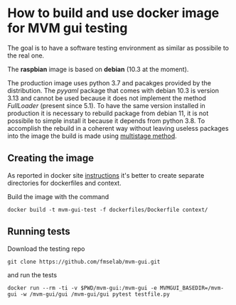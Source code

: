 # How to build and use docker image for MVM gui testing

The goal is to have a software testing environment as similar as possibile to the real one.

The **raspbian** image is based on **debian** \(10.3 at the moment\). 

The production image uses python 3.7 and pacakges provided by the distribution. The *pyyaml* package that comes with debian 10.3 is version 3.13 and cannot be used because it does not implement the method *FullLoader* (present since 5.1). 
To have the same version installed in production it is necessary to rebuild package from debian 11, it is not possibile to simple install it because it depends from python 3.8. To accomplish the rebuild in a coherent way without leaving useless packages into the image the build is made using [multistage method](https://docs.docker.com/develop/develop-images/multistage-build/).

## Creating the image
As reported in docker site [instructions](https://docs.docker.com/develop/develop-images/dockerfile_best-practices/) it's better to create separate directories for dockerfiles and context.

Build the image with the command
```
docker build -t mvm-gui-test -f dockerfiles/Dockerfile context/
```

## Running tests

Download the testing repo 
```
git clone https://github.com/fmselab/mvm-gui.git
```
and run the tests
```
docker run --rm -ti -v $PWD/mvm-gui:/mvm-gui -e MVMGUI_BASEDIR=/mvm-gui -w /mvm-gui/gui /mvm-gui/gui pytest testfile.py
```

